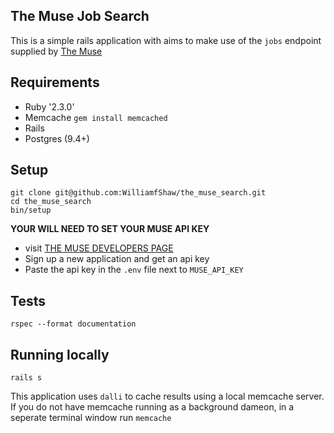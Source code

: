 ## The Muse Job Search

This is a simple rails application with aims to make use of the `jobs` endpoint supplied by [The Muse](https://www.themuse.com/)

## Requirements

- Ruby '2.3.0'
- Memcache `gem install memcached`
- Rails
- Postgres (9.4+)


## Setup

```
git clone git@github.com:WilliamfShaw/the_muse_search.git
cd the_muse_search
bin/setup

```

**YOUR WILL NEED TO SET YOUR MUSE API KEY**

- visit [THE MUSE DEVELOPERS PAGE](https://www.themuse.com/developers)
- Sign up a new application and get an api key
- Paste the api key in the `.env` file next to `MUSE_API_KEY`

## Tests

```
rspec --format documentation

```
## Running locally

```
rails s

```

This application uses `dalli` to cache results using a local memcache server. If you do not have memcache running as a background dameon, in a seperate terminal window run `memcache`
